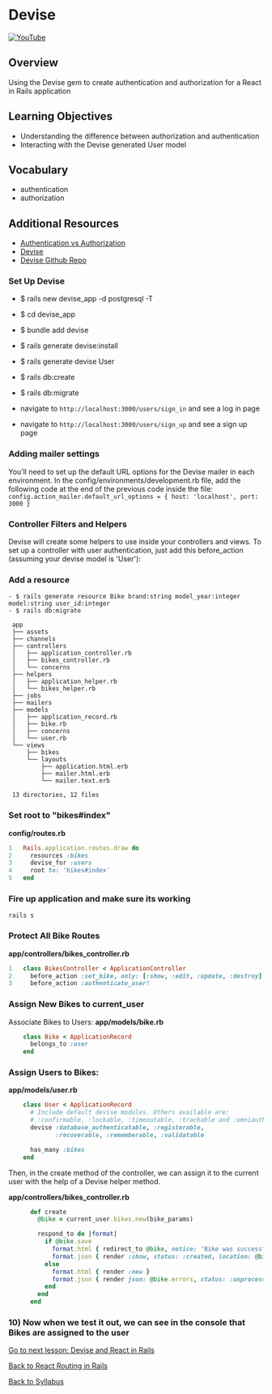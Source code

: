 # Devise
[![YouTube](http://img.youtube.com/vi/ypXAYSn4PqY/0.jpg)](https://www.youtube.com/watch?v=ypXAYSn4PqY)

## Overview
Using the Devise gem to create authentication and authorization for a React in Rails application

## Learning Objectives
- Understanding the difference between authorization and authentication
- Interacting with the Devise generated User model

## Vocabulary
- authentication
- authorization

## Additional Resources
- [Authentication vs Authorization](./authentication-vs-authorization.md)
- [Devise](https://github.com/plataformatec/devise)
- [Devise Github Repo](https://github.com/plataformatec/devise#getting-started)


### Set Up Devise
- $ rails new devise_app -d postgresql -T
- $ cd devise_app
- $ bundle add devise
- $ rails generate devise:install
- $ rails generate devise User
- $ rails db:create
- $ rails db:migrate


- navigate to `http://localhost:3000/users/sign_in` and see a log in page
- navigate to `http://localhost:3000/users/sign_up` and see a sign up page

### Adding mailer settings 
You’ll need to set up the default URL options for the Devise mailer in each environment. In the config/environments/development.rb file, add the following code at the end of the previous code inside the file:
```config.action_mailer.default_url_options = { host: 'localhost', port: 3000 }```
### Controller Filters and Helpers

Devise will create some helpers to use inside your controllers and views. To set up a controller with user authentication, just add this before_action (assuming your devise model is 'User'):

### Add a resource

```
- $ rails generate resource Bike brand:string model_year:integer model:string user_id:integer
- $ rails db:migrate
```

```
 app
 ├── assets
 ├── channels
 ├── controllers
 │   ├── application_controller.rb
 │   ├── bikes_controller.rb
 │   └── concerns
 ├── helpers
 │   ├── application_helper.rb
 │   └── bikes_helper.rb
 ├── jobs
 ├── mailers
 ├── models
 │   ├── application_record.rb
 │   ├── bike.rb
 │   ├── concerns
 │   └── user.rb
 └── views
     ├── bikes
     └── layouts
         ├── application.html.erb
         ├── mailer.html.erb
         └── mailer.text.erb

 13 directories, 12 files
```

### Set root to "bikes#index"
**config/routes.rb**
```ruby
1	Rails.application.routes.draw do
2	  resources :bikes
3	  devise_for :users
4	  root to: 'bikes#index'
5	end
```

### Fire up application and make sure its working

```
rails s
```

### Protect All Bike Routes

**app/controllers/bikes_controller.rb**
```ruby
1	class BikesController < ApplicationController
2	  before_action :set_bike, only: [:show, :edit, :update, :destroy]
3	  before_action :authenticate_user!
```

### Assign New Bikes to current_user

Associate Bikes to Users:
**app/models/bike.rb**
```ruby
	class Bike < ApplicationRecord
	  belongs_to :user
	end
```

### Assign Users to Bikes:
**app/models/user.rb**
```ruby
	class User < ApplicationRecord
	  # Include default devise modules. Others available are:
	  # :confirmable, :lockable, :timeoutable, :trackable and :omniauthable
	  devise :database_authenticatable, :registerable,
	         :recoverable, :rememberable, :validatable

	  has_many :bikes
	end
```
Then, in the create method of the controller, we can assign it to the current user with the help of a Devise helper method.

**app/controllers/bikes_controller.rb**
```ruby
	  def create
	    @bike = current_user.bikes.new(bike_params)

	    respond_to do |format|
	      if @bike.save
	        format.html { redirect_to @bike, notice: 'Bike was successfully created.' }
	        format.json { render :show, status: :created, location: @bike }
	      else
	        format.html { render :new }
	        format.json { render json: @bike.errors, status: :unprocessable_entity }
	      end
	    end
	  end
```

### 10) Now when we test it out, we can see in the console that Bikes are assigned to the user


[Go to next lesson: Devise and React in Rails](./devise_and_react_in_rails.md)

[Back to React Routing in Rails](./react_routing_in_rails.md)

[Back to Syllabus](../README.md)
